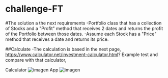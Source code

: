 # challenge-FT

#The solution a the next requirements -Portfolio class that has a collection of Stocks and a "Profit" method that receives 2 dates and returns the profit of the Portfolio between those dates. -Assume each Stock has a "Price" method that receives a date and returns its price.

##Calculate -The calculation is based in the next page, https://www.calculator.net/investment-calculator.html?
Example test and compare with that calculator,

Calculator
    ![imagen](https://user-images.githubusercontent.com/59982584/165415361-033d4452-e459-4a4a-bdf7-23143cbbcf7a.png)
App
   ![imagen](https://user-images.githubusercontent.com/59982584/165415138-40abea11-a3db-4411-9083-521a17466d4a.png)


